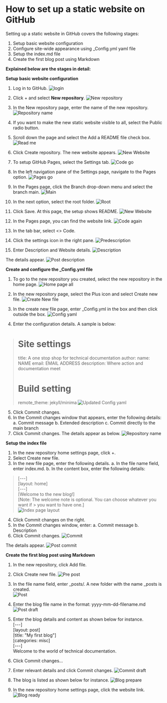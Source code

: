# How to set up a static website on GitHub
Setting up a static website in GitHub covers the following stages:
1.	Setup basic website configuration	
2.	Configure site-wide appearance using _Config.yml yaml file
3.	Setup the index.md file
4.	Create the first blog post using Markdown



**Explained below are the stages in detail:** 

**Setup basic website configuration**

1.	Log in to GitHub. 
![login](https://syedkingbook.github.io/gameplayguru/assets/login.png)
 
5.	Click + and select **New repository**. 
![New repository](https://syedkingbook.github.io/gameplayguru/assets/newrepository.png)

 
6.	In the New repository page, enter the name of the new repository. 
![Repository name](https://syedkingbook.github.io/gameplayguru/assets/repositoryname.png)
 
7.	If you want to make the new static website visible to all, select the Public radio button. 
8.	Scroll down the page and select the Add a README file check box. 
![Read me](https://syedkingbook.github.io/gameplayguru/assets/publicreadme.png)
 
9.	Click Create repository. The new website appears. 
![New Website](https://syedkingbook.github.io/gameplayguru/assets/new_static_website.png)
 
10.	To setup GitHub Pages, select the Settings tab. 
![Code go](https://syedkingbook.github.io/gameplayguru/assets/code.png)
 
11.	In the left navigation pane of the Settings page, navigate to the Pages option.
![Pages go](https://syedkingbook.github.io/gameplayguru/assets/pages.png)
 
12.	 In the Pages page, click the Branch drop-down menu and select the branch main.
![Main](https://syedkingbook.github.io/gameplayguru/assets/branchmain.png)
 
13.	 In the next option, select the root folder. 
![Root](https://syedkingbook.github.io/gameplayguru/assets/root.png)
 
14.	Click Save. At this page, the setup shows README. 
![New Website](https://syedkingbook.github.io/gameplayguru/assets/newwebsitecreated.png)
 
15.	In the Pages page, you can find the website link.
![Code again](https://syedkingbook.github.io/gameplayguru/assets/codeagain.png)
 
16.	In the tab bar, select <> Code. 
17.	Click the settings icon in the right pane. 
![Predescription](https://syedkingbook.github.io/gameplayguru/assets/predescription.png)
 
18.	Enter Description and Website details.
![Description](https://syedkingbook.github.io/gameplayguru/assets/description.png)
 
The details appear. 
![Post description](https://syedkingbook.github.io/gameplayguru/assets/postdescription.png)
 


**Create and configure the _Config.yml file**
1.	To go to the new repository you created, select the new repository in the home page. 
![Home page all](https://syedkingbook.github.io/gameplayguru/assets/all_in_one_homepage.png)
 
2.	In the new repository page, select the Plus icon and select Create new file. 
![Create New file](https://syedkingbook.github.io/gameplayguru/assets/new_web_homepage.png)
 
3.	In the create new file page, enter _Config.yml in the box and then click outside the box. 
![Config yaml](https://syedkingbook.github.io/gameplayguru/assets/configyml.png)
 
4.	Enter the configuration details. A sample is below:
> # Site settings
>title: A one stop shop for technical documentation
>author:
 > name: NAME
 > email: EMAIL ADDRESS
>description: Where action and documentation meet
> # Build setting
> remote_theme: jekyll/minima
![Updated Config yaml](https://syedkingbook.github.io/gameplayguru/assets/updateconfigyml.png)
 
5.	Click Commit changes. 
6.	In the Commit changes window that appears, enter the following details:
a.	Commit message
b.	Extended description
c.	Commit directly to the main branch
7.	Click Commit changes. The details appear as below. 
![Repository name](https://syedkingbook.github.io/gameplayguru/assets/repositoryname.png)
 

**Setup the index file**
1.	In the new repository home settings page, click +. 
2.	Select Create new file.
3.	In the new file page, enter the following details.
a.	In the file name field, enter index.md.
b.	In the content box, enter the following details:
> [---]  
> [layout: home]  
> [---]  
> [Welcome to the new blog!]  
> [Note: The welcome note is optional. You can choose whatever you want if > you want to have one.]  
![Index page layout](https://syedkingbook.github.io/gameplayguru/assets/index_pg_lyout.png)
 
4.	Click Commit changes on the right. 
5.	In the Commit changes window, enter:
a.	Commit message 
b.	Description 
6.	Click Commit changes.
![Commit](https://syedkingbook.github.io/gameplayguru/assets/commit1.png)
 
The details appear. 
![Post commit](https://syedkingbook.github.io/gameplayguru/assets/post_commit.png)
  

**Create the first blog post using Markdown**
1.	In the new repository, click Add file.
2.	Click Create new file.
![Pre post](https://syedkingbook.github.io/gameplayguru/assets/pre_post.png)

3.	In the file name field, enter _posts/. A new folder with the name _posts is created.   
![Post](https://syedkingbook.github.io/gameplayguru/assets/posts.png)
 
4.	Enter the blog file name in the format: yyyy-mm-dd-filename.md
![Post draft](https://syedkingbook.github.io/gameplayguru/assets/posts_draft1.png)
 
5.	Enter the blog details and content as shown below for instance.   
[---]   
[layout: post]   
[title: "My first blog"]   
[categories: misc]   
[---]   
Welcome to the world of technical documentation.
6.	Click Commit changes...
7.	Enter relevant details and click Commit changes. 
![Commit draft](https://syedkingbook.github.io/gameplayguru/assets/commit_blog1.png)
 
8.	The blog is listed as shown below for instance. 
![Blog prepare](https://syedkingbook.github.io/gameplayguru/assets/blogprepare.png)
 
9.	In the new repository home settings page, click the website link. 
![Blog ready](https://syedkingbook.github.io/gameplayguru/assets/blogready.png)
 
